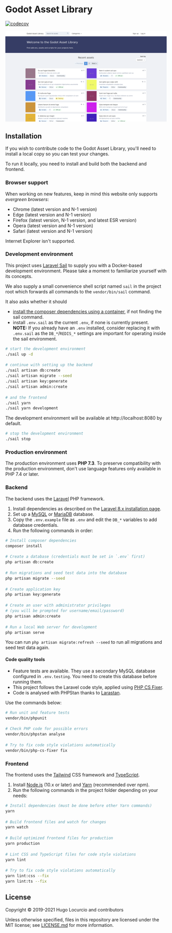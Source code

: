 # Godot Asset Library

[![codecov](https://codecov.io/gh/Calinou/godot-asset-library-laravel/branch/master/graph/badge.svg)](https://codecov.io/gh/Calinou/godot-asset-library-laravel)

![Screenshot](https://raw.githubusercontent.com/Calinou/media/master/godot-asset-library-laravel/screenshot.png)

## Installation

If you wish to contribute code to the Godot Asset Library, you'll need to
install a local copy so you can test your changes.

To run it locally, you need to install and build both the backend and frontend.

### Browser support

When working on new features, keep in mind this website only supports
*evergreen browsers*:

- Chrome (latest version and N-1 version)
- Edge (latest version and N-1 version)
- Firefox (latest version, N-1 version, and latest ESR version)
- Opera (latest version and N-1 version)
- Safari (latest version and N-1 version)

Internet Explorer isn't supported.

### Development environment

This project uses [Laravel Sail](https://laravel.com/docs/sail) to supply you with a Docker-based
development environment. Please take a moment to familiarize yourself with its concepts.

We also supply a small convenience shell script named `sail` in the project root which forwards all
commands to the `vendor/bin/sail` command.

It also asks whether it should
- [install the composer dependencies using a container](https://laravel.com/docs/sail#installing-composer-dependencies-for-existing-projects),
  if not finding the sail command.
- install `.env.sail` as the current `.env`, if none is currently present.  
  **NOTE:** If you already have an `.env` installed, consider replacing it with `.env.sail`
  as the `DB_*`/`REDIS_*` settings are important for operating inside the sail environment.

```bash
# start the development environment
./sail up -d

# continue with setting up the backend
./sail artisan db:create
./sail artisan migrate --seed
./sail artisan key:generate
./sail artisan admin:create

# and the frontend
./sail yarn
./sail yarn development
```

The development environment will be available at http://localhost:8080 by default.

```bash
# stop the development environment
./sail stop
```

### Production environment

The production environment uses **PHP 7.3**. To preserve compatibility with the
production environment, don't use language features only available in PHP 7.4 or
later.

### Backend

The backend uses the [Laravel](https://laravel.com/) PHP framework.

1. Install dependencies as described on the
   [Laravel 8.x installation page](https://laravel.com/docs/8.x/installation).
2. Set up a [MySQL](https://www.mysql.com)
   or [MariaDB](https://mariadb.org/) database.
3. Copy the `.env.example` file as `.env` and edit the `DB_*` variables
   to add database credentials.
4. Run the following commands in order:

```bash
# Install composer dependencies
composer install

# Create a database (credentials must be set in `.env` first)
php artisan db:create

# Run migrations and seed test data into the database
php artisan migrate --seed

# Create application key
php artisan key:generate

# Create an user with administrator privileges
# (you will be prompted for username/email/password)
php artisan admin:create

# Run a local Web server for development
php artisan serve
```

You can run `php artisan migrate:refresh --seed` to run all migrations
and seed test data again.

#### Code quality tools

- Feature tests are available. They use a secondary MySQL database configured
  in `.env.testing`. You need to create this database before running them.
- This project follows the Laravel code style,
  applied using [PHP CS Fixer](https://github.com/FriendsOfPhp/PHP-CS-Fixer).
- Code is analysed with PHPStan thanks to
  [Larastan](https://github.com/nunomaduro/larastan).

Use the commands below:

```bash
# Run unit and feature tests
vendor/bin/phpunit

# Check PHP code for possible errors
vendor/bin/phpstan analyse

# Try to fix code style violations automatically
vendor/bin/php-cs-fixer fix
```

### Frontend

The frontend uses the [Tailwind](https://tailwindcss.com/) CSS framework
and [TypeScript](https://www.typescriptlang.org/).

1. Install [Node.js](https://nodejs.org/en/) (10.x or later)
   and [Yarn](https://nodejs.org/en/) (recommended over npm).
2. Run the following commands in the project folder depending on your needs:

```bash
# Install dependencies (must be done before other Yarn commands)
yarn

# Build frontend files and watch for changes
yarn watch

# Build optimized frontend files for production
yarn production

# Lint CSS and TypeScript files for code style violations
yarn lint

# Try to fix code style violations automatically
yarn lint:css --fix
yarn lint:ts --fix
```

## License

Copyright © 2019-2021 Hugo Locurcio and contributors

Unless otherwise specified, files in this repository are licensed under
the MIT license; see [LICENSE.md](LICENSE.md) for more information.
